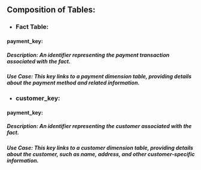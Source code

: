 ## Composition of Tables:

- ### Fact Table:

#### **payment_key:** 
##### Description: An identifier representing the payment transaction associated with the fact.
##### Use Case: This key links to a payment dimension table, providing details about the payment method and related information.

- ### customer_key:

#### **payment_key:** 
##### Description: An identifier representing the customer associated with the fact.
##### Use Case: This key links to a customer dimension table, providing details about the customer, such as name, address, and other customer-specific information.
